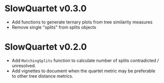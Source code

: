 # SlowQuartet v0.3.0
 - Add functions to generate ternary plots from tree similarity measures
 - Remove single "splits" from splits objects

# SlowQuartet v0.2.0
 - Add `MatchingSplits` function to calculate number of splits contradicted / unresolved.
 - Add vignettes to document when the quartet metric may be preferable to other tree distance metrics.
